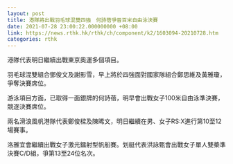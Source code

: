 ```yaml
---
layout: post
title: 港隊將出戰羽毛球混雙四強　何詩蓓爭晉百米自由泳決賽
date: 2021-07-28 23:00:22.000000000 +08:00
link: https://news.rthk.hk/rthk/ch/component/k2/1603094-20210728.htm
categories: rthk
---
```


港隊代表明日繼續出戰東京奧運多個項目。

羽毛球混雙組合鄧俊文及謝影雪，早上將於四強面對國家隊組合鄭思維及黃雅瓊，爭奪決賽席位。

游泳項目方面，已取得一面銀牌的何詩蓓，明早會出戰女子100米自由泳準決賽，競逐決賽席位。

兩名滑浪風帆港隊代表鄭俊樑及陳晞文，明日繼續在男、女子RS:X進行第10至12場賽事。

洛雅宜會繼續出戰女子激光鐳射型帆船賽。划艇代表洪詠甄會出戰女子單人雙槳準決賽C/D組，爭第13至24位名次。
